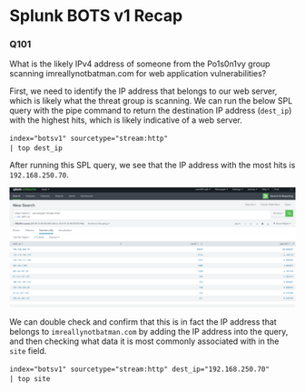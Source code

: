 # Splunk BOTS v1 Recap

### Q101
What is the likely IPv4 address of someone from the Po1s0n1vy group scanning imreallynotbatman.com for web application vulnerabilities?

First, we need to identify the IP address that belongs to our web server, which is likely what the threat group is scanning. We can run the below SPL query with the pipe command to return the destination IP address (`dest_ip`) with the highest hits, which is likely indicative of a web server.

`
index="botsv1" sourcetype="stream:http"
`
<br>
`
| top dest_ip
`

After running this SPL query, we see that the IP address with the most hits is `192.168.250.70`.

![ss1](./botsv1/images/ss1.png)

We can double check and confirm that this is in fact the IP address that belongs to `imreallynotbatman.com` by adding the IP address into the query, and then checking what data it is most commonly associated with in the `site` field.

`
index="botsv1" sourcetype="stream:http" dest_ip="192.168.250.70"
`
<br>
`
| top site
`